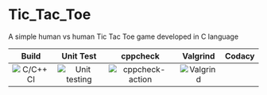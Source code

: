 # Tic_Tac_Toe
A simple human vs human Tic Tac Toe game developed in C language

|Build|Unit Test|cppcheck|Valgrind|Codacy|
|:--:|:--:|:--:|:--:|:--:|
|![C/C++ CI](https://github.com/stepin105083/Tic_Tac_Toe/workflows/C/C++%20CI/badge.svg)|![Unit testing](https://github.com/stepin105083/Tic_Tac_Toe/workflows/Unit%20testing/badge.svg)|![cppcheck-action](https://github.com/stepin105083/Tic_Tac_Toe/workflows/cppcheck-action/badge.svg)|![Valgrind](https://github.com/stepin105083/Tic_Tac_Toe/workflows/Valgrind/badge.svg)|
